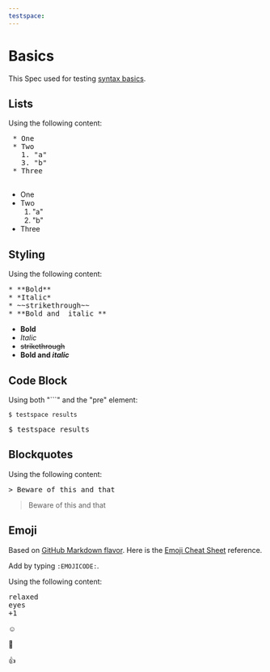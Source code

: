 ```yaml
---
testspace:
---
```

# Basics
This Spec used for testing [syntax basics](https://help.github.com/en/articles/basic-writing-and-formatting-syntax). 

## Lists
Using the following content:
<pre>
 * One
 * Two
   1. "a"
   3. "b"
 * Three
 </pre>


 * One
 * Two
   1. "a"
   3. "b"
 * Three


## Styling 
Using the following content:

<pre>
* **Bold**
* *Italic*
* ~~strikethrough~~
* **Bold and _italic_**
</pre>


* **Bold**
* *Italic*
* ~~strikethrough~~
* **Bold and _italic_**

## Code Block
Using both "```" and the "pre" element: 

```
$ testspace results
```

<pre>
$ testspace results
</pre>


## Blockquotes
Using the following content:

<pre>
> Beware of this and that
</pre>


> Beware of this and that

## Emoji
Based on [GitHub Markdown flavor](https://help.github.com/en/github/writing-on-github/basic-writing-and-formatting-syntax#using-emoji). Here is the [Emoji Cheat Sheet](https://www.webfx.com/tools/emoji-cheat-sheet/) reference. 

Add by typing `:EMOJICODE:`. 

Using the following content: 

<pre>
relaxed
eyes
+1
</pre>

:relaxed:

:eyes:

:+1:

